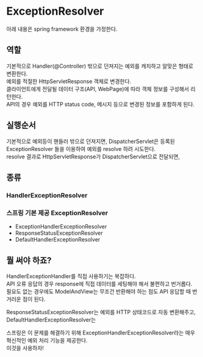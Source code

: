# ExceptionResolver
아래 내용은 spring framework 환경을 가정한다.

## 역할
기본적으로 Handler(@Controller) 밖으로 던져지는 예외를 캐치하고 알맞은 형태로 변환한다.  
예외를 적절한 HttpServletResponse 객체로 변경한다.    
클라이언트에게 전달될 데이터 구조(API, WebPage)에 따라 객체 정보를 구성해서 리턴한다.  
API의 경우 예외를 HTTP status code, 메시지 등으로 변경된 정보를 포함하게 된다.

## 실행순서
기본적으로 예외등이 핸들러 밖으로 던져지면, DispatcherServlet은 등록된
ExceptionResolver 들을 이용하여 예외를 resolve 하려 시도한다.  
resolve 결과로 HttpServletResponse가 DispatcherServlet으로 전달되면,

## 종류
### HandlerExceptionResolver


### 스프링 기본 제공 ExceptionResolver
- ExceptionHandlerExceptionResolver
- ResponseStatusExceptionResolver
- DefaultHandlerExceptionResolver

## 뭘 써야 하죠?
HandlerExceptionHandler를 직접 사용하기는 복잡하다.  
API 오류 응답의 경우 response에 직접 데이터를 세팅해야 해서 불편하고 번거롭다.  
필요도 없는 경우에도 ModelAndView는 무조건 반환해야 하는 점도 API 응답할 때 번거러운 점이 된다. 

ResponseStatusExceptionResolver는 예외를 HTTP 상태코드로 자동 변환해주고,
DefaultHandlerExceptionResolver는 

스프링은 이 문제를 해결하기 위해 ExceptionHandlerExceptionResolver라는
매우 혁신적인 예외 처리 기능을 제공한다.  
이것을 사용하자!
